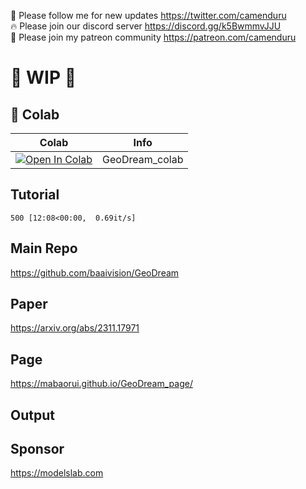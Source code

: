 🐣 Please follow me for new updates https://twitter.com/camenduru <br />
🔥 Please join our discord server https://discord.gg/k5BwmmvJJU <br />
🥳 Please join my patreon community https://patreon.com/camenduru <br />

# 🚦 WIP 🚦

## 🦒 Colab

| Colab | Info
| --- | --- |
[![Open In Colab](https://colab.research.google.com/assets/colab-badge.svg)](https://colab.research.google.com/github/camenduru/GeoDream-colab/blob/main/GeoDream_colab.ipynb) | GeoDream_colab

## Tutorial
```
500 [12:08<00:00,  0.69it/s]
```

## Main Repo
https://github.com/baaivision/GeoDream

## Paper
https://arxiv.org/abs/2311.17971

## Page
https://mabaorui.github.io/GeoDream_page/

## Output

## Sponsor
https://modelslab.com
